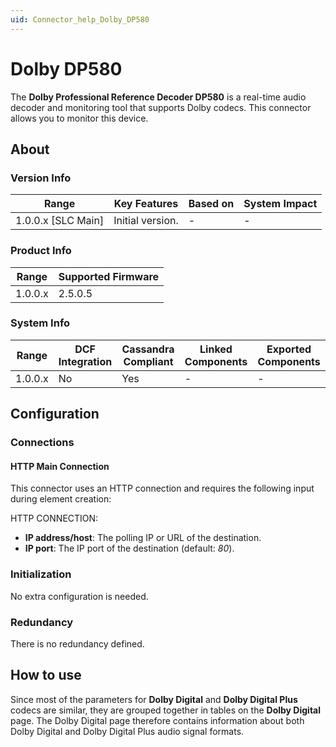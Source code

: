```yaml
---
uid: Connector_help_Dolby_DP580
---
```


# Dolby DP580

The **Dolby Professional Reference Decoder DP580** is a real-time audio decoder and monitoring tool that supports Dolby codecs. This connector allows you to monitor this device.

## About

### Version Info

| **Range**            | **Key Features** | **Based on** | **System Impact** |
|----------------------|------------------|--------------|-------------------|
| 1.0.0.x \[SLC Main\] | Initial version. | \-           | \-                |

### Product Info

| **Range** | **Supported Firmware** |
|-----------|------------------------|
| 1.0.0.x   | 2.5.0.5                |

### System Info

| **Range** | **DCF Integration** | **Cassandra Compliant** | **Linked Components** | **Exported Components** |
|-----------|---------------------|-------------------------|-----------------------|-------------------------|
| 1.0.0.x   | No                  | Yes                     | \-                    | \-                      |

## Configuration

### Connections

#### HTTP Main Connection

This connector uses an HTTP connection and requires the following input during element creation:

HTTP CONNECTION:

- **IP address/host**: The polling IP or URL of the destination.
- **IP port**: The IP port of the destination (default: *80*).

### Initialization

No extra configuration is needed.

### Redundancy

There is no redundancy defined.

## How to use

Since most of the parameters for **Dolby Digital** and **Dolby Digital Plus** codecs are similar, they are grouped together in tables on the **Dolby Digital** page. The Dolby Digital page therefore contains information about both Dolby Digital and Dolby Digital Plus audio signal formats.
